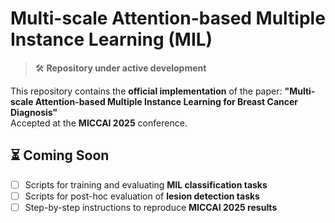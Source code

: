 # Multi-scale Attention-based Multiple Instance Learning (MIL)
> 🛠️ **Repository under active development**  

This repository contains the **official implementation** of the paper:
**"Multi-scale Attention-based Multiple Instance Learning for Breast Cancer Diagnosis"**  
Accepted at the **MICCAI 2025** conference.

## ⏳ Coming Soon
- [ ] Scripts for training and evaluating **MIL classification tasks**
- [ ] Scripts for post-hoc evaluation of **lesion detection tasks**
- [ ] Step-by-step instructions to reproduce **MICCAI 2025 results**
